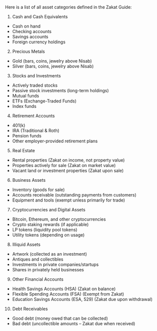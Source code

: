 Here is a list of all asset categories defined in the Zakat Guide:

1. Cash and Cash Equivalents
- Cash on hand
- Checking accounts
- Savings accounts
- Foreign currency holdings
2. Precious Metals
- Gold (bars, coins, jewelry above Nisab)
- Silver (bars, coins, jewelry above Nisab)
3. Stocks and Investments
- Actively traded stocks
- Passive stock investments (long-term holdings)
- Mutual funds
- ETFs (Exchange-Traded Funds)
- Index funds
4. Retirement Accounts
- 401(k)
- IRA (Traditional & Roth)
- Pension funds
- Other employer-provided retirement plans
5. Real Estate
- Rental properties (Zakat on income, not property value)
- Properties actively for sale (Zakat on market value)
- Vacant land or investment properties (Zakat upon sale)
6. Business Assets
- Inventory (goods for sale)
- Accounts receivable (outstanding payments from customers)
- Equipment and tools (exempt unless primarily for trade)
7. Cryptocurrencies and Digital Assets
- Bitcoin, Ethereum, and other cryptocurrencies
- Crypto staking rewards (if applicable)
- LP tokens (liquidity pool tokens)
- Utility tokens (depending on usage)
8. Illiquid Assets
- Artwork (collected as an investment)
- Antiques and collectibles
- Investments in private companies/startups
- Shares in privately held businesses
9. Other Financial Accounts
- Health Savings Accounts (HSA) (Zakat on balance)
- Flexible Spending Accounts (FSA) (Exempt from Zakat)
- Education Savings Accounts (ESA, 529) (Zakat due upon withdrawal)
10. Debt Receivables
- Good debt (money owed that can be collected)
- Bad debt (uncollectible amounts – Zakat due when received)